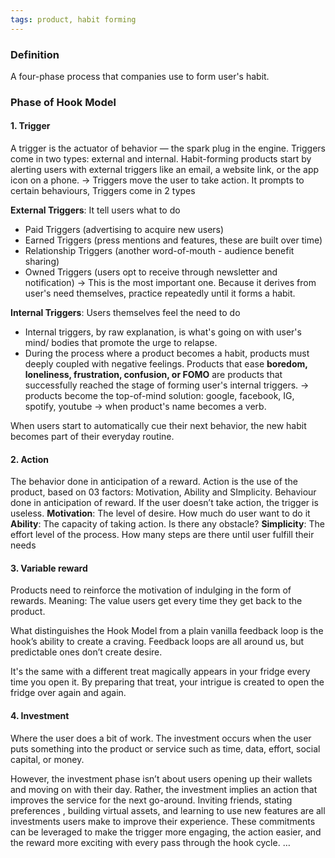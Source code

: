 ```yaml
---
tags: product, habit forming
---
```


### Definition
A four-phase process that companies use to form user's habit.

### Phase of Hook Model
#### 1. Trigger
A trigger is the actuator of behavior — the spark plug in the engine. Triggers come in two types: external and internal. Habit-forming products start by alerting users with external triggers like an email, a website link, or the app icon on a phone.
->
Triggers move the user to take action. It prompts to certain behaviours, Triggers come in 2 types

**External Triggers**: It tell users what to do
- Paid Triggers (advertising to acquire new users)
- Earned Triggers (press mentions and features, these are built over time)
- Relationship Triggers (another word-of-mouth - audience benefit sharing)
- Owned Triggers (users opt to receive through newsletter and notification) -> This is the most important one. Because it derives from user's need themselves, practice repeatedly until it forms a habit.
	
**Internal Triggers**: Users themselves feel the need to do
- Internal triggers, by raw explanation, is what's going on with user's mind/ bodies that promote the urge to relapse. 
- During the process where a product becomes a habit, products must deeply coupled with negative feelings. Products that ease **boredom, loneliness, frustration, confusion, or FOMO** are products that successfully reached the stage of forming user's internal triggers.
-> products become the top-of-mind solution: google, facebook, IG, spotify, youtube
-> when product's name becomes a verb.

When users start to automatically cue their next behavior, the new habit becomes part of their everyday routine. 

#### 2. Action
The behavior done in anticipation of a reward. Action is the use of the product, based on 03 factors: Motivation, Ability and SImplicity. Behaviour done in anticipation of reward. If the user doesn’t take action, the trigger is useless. 
**Motivation**: The level of desire. How much do user want to do it
**Ability**: The capacity of taking action. Is there any obstacle?
**Simplicity**: The effort level of the process. How many steps are there until user fulfill their needs


#### 3. Variable reward
Products need to reinforce the motivation of indulging in the form of rewards. Meaning: The value users get every time they get back to the product.

What distinguishes the Hook Model from a plain vanilla feedback loop is the hook’s ability to create a craving. Feedback loops are all around us, but predictable ones don’t create desire. 

It's the same with a different treat magically appears in your fridge every time you open it. By preparing that treat, your intrigue is created to open the fridge over again and again. 

#### 4. Investment
Where the user does a bit of work. The investment occurs when the user puts something into the product or service such as time, data, effort, social capital, or money.

However, the investment phase isn’t about users opening up their wallets and moving on with their day. Rather, the investment implies an action that improves the service for the next go-around. Inviting friends, stating preferences , building virtual assets, and learning to use new features are all investments users make to improve their experience. These commitments can be leveraged to make the trigger more engaging, the action easier, and the reward more exciting with every pass through the hook cycle. …

